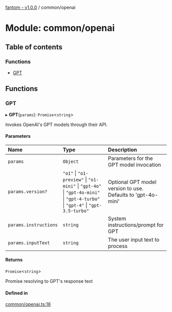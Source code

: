 [fantom - v1.0.0](../README.md) / common/openai

# Module: common/openai

## Table of contents

### Functions

- [GPT](common_openai.md#gpt)

## Functions

### GPT

▸ **GPT**(`params`): `Promise`\<`string`\>

Invokes OpenAI's GPT models through their API.

#### Parameters

| Name | Type | Description |
| :------ | :------ | :------ |
| `params` | `Object` | Parameters for the GPT model invocation |
| `params.version?` | ``"o1"`` \| ``"o1-preview"`` \| ``"o1-mini"`` \| ``"gpt-4o"`` \| ``"gpt-4o-mini"`` \| ``"gpt-4-turbo"`` \| ``"gpt-4"`` \| ``"gpt-3.5-turbo"`` | Optional GPT model version to use. Defaults to 'gpt-4o-mini' |
| `params.instructions` | `string` | System instructions/prompt for GPT |
| `params.inputText` | `string` | The user input text to process |

#### Returns

`Promise`\<`string`\>

Promise resolving to GPT's response text

#### Defined in

[common/openai.ts:16](https://github.com/ispyhumanfly/fantom/blob/579db0bfe70463ab669b28f1fa6e442784277dd6/common/openai.ts#L16)

